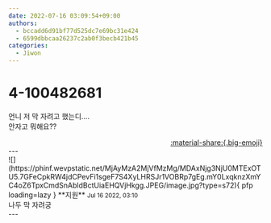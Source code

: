 ```yaml
---
date: 2022-07-16 03:09:54+09:00
authors:
  - bccadd6d91bf77d525dc7e69bc31e424
  - 6599dbbcaa26237c2ab0f3becb421b45
categories:
  - Jiwon
---
```


# 4-100482681

<div class="post-container" markdown="1">
<div class="content-container md-sidebar__scrollwrap" markdown="1">

언니 저 막 자려고 했는디....<br>안자고 뭐해요?? 

</div>
</div>

<div style="text-align: right;" markdown="1">
<a href="https://weverse.io/fromis9/fanpost/4-100482681" style="text-align: right;">:material-share:{.big-emoji}</a>
</div>
---

<div class="comments-container md-sidebar__scrollwrap" markdown="1">
<div class="comment" markdown="1">
<div class='id-container' markdown="1">
![](https://phinf.wevpstatic.net/MjAyMzA2MjVfMzMg/MDAxNjg3NjU0MTExOTU5.7GFeCpkRW4jdCPevFi1sgeF7S4XyLHRSJr1VOBRp7gEg.mY0LxqknzXmYC4oZ6TpxCmdSnAbldBctUiaEHQVjHkgg.JPEG/image.jpg?type=s72){ pfp loading=lazy }
**<span class="artist">지원</span>** <small>Jul 16 2022, 03:10</small><br>
</div>
<div class='comment-body' markdown="1">
나두 막 자려궁
</div>
</div>
</div>
---
